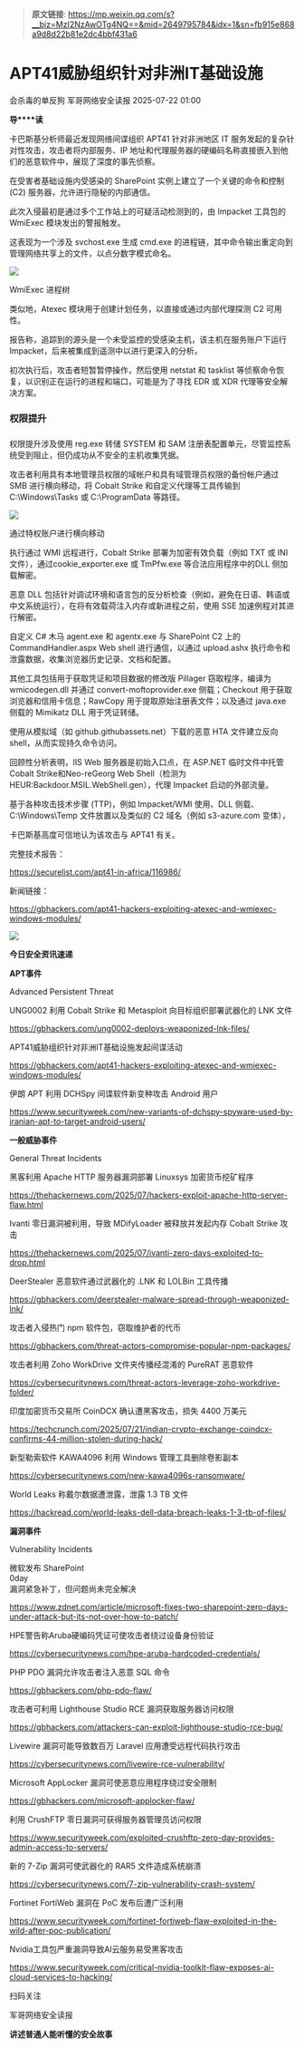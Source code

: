 > **原文链接**: https://mp.weixin.qq.com/s?__biz=MzI2NzAwOTg4NQ==&mid=2649795784&idx=1&sn=fb915e868a9d8d22b81e2dc4bbf431a6

#  APT41威胁组织针对非洲IT基础设施  
会杀毒的单反狗  军哥网络安全读报   2025-07-22 01:00  
  
**导****读**  
  
  
  
卡巴斯基分析师最近发现网络间谍组织 APT41 针对非洲地区 IT 服务发起的复杂针对性攻击，攻击者将内部服务、IP 地址和代理服务器的硬编码名称直接嵌入到他们的恶意软件中，展现了深度的事先侦察。  
  
  
在受害者基础设施内受感染的 SharePoint 实例上建立了一个关键的命令和控制 (C2) 服务器，允许进行隐秘的内部通信。  
  
  
此次入侵最初是通过多个工作站上的可疑活动检测到的，由 Impacket 工具包的 WmiExec 模块发出的警报触发。  
  
  
这表现为一个涉及 svchost.exe 生成 cmd.exe 的进程链，其中命令输出重定向到管理网络共享上的文件，以点分数字模式命名。  
  
  
![](https://mmbiz.qpic.cn/mmbiz_png/AnRWZJZfVaFnHHLLDG3Y6CahZlmucfaxTtehet8HJrKYib836m1yZC8uia0R8UqSE58flIsjqgHtcnMzN4LqkBLw/640?wx_fmt=png&from=appmsg "")  
  
WmiExec 进程树  
  
  
类似地，Atexec 模块用于创建计划任务，以直接或通过内部代理探测 C2 可用性。  
  
  
报告称，追踪到的源头是一个未受监控的受感染主机，该主机在服务账户下运行 Impacket，后来被集成到遥测中以进行更深入的分析。  
  
  
初次执行后，攻击者短暂暂停操作，然后使用 netstat 和 tasklist 等侦察命令恢复，以识别正在运行的进程和端口，可能是为了寻找 EDR 或 XDR 代理等安全解决方案。  
  
### 权限提升  
###   
  
权限提升涉及使用 reg.exe 转储 SYSTEM 和 SAM 注册表配置单元，尽管监控系统受到阻止，但仍成功从不安全的主机收集凭据。  
  
  
攻击者利用具有本地管理员权限的域帐户和具有域管理员权限的备份帐户通过 SMB 进行横向移动，将 Cobalt Strike 和自定义代理等工具传输到 C:\Windows\Tasks 或 C:\ProgramData 等路径。  
  
![](https://mmbiz.qpic.cn/mmbiz_png/AnRWZJZfVaFnHHLLDG3Y6CahZlmucfaxulicZ9uR4uOdibMrRjC6Qm8nlPSyW73jD6jNErhcNzewiaFkvZ5CtQULA/640?wx_fmt=png&from=appmsg "")  
  
通过特权账户进行横向移动  
  
  
执行通过 WMI 远程进行，Cobalt Strike 部署为加密有效负载（例如 TXT 或 INI 文件），通过cookie_exporter.exe 或 TmPfw.exe 等合法应用程序中的DLL 侧加载解密。  
  
  
恶意 DLL 包括针对调试环境和语言包的反分析检查（例如，避免在日语、韩语或中文系统运行），在将有效载荷注入内存或新进程之前，使用 SSE 加速例程对其进行解密。  
  
  
自定义 C# 木马 agent.exe 和 agentx.exe 与 SharePoint C2 上的 CommandHandler.aspx Web shell 进行通信，以通过 upload.ashx 执行命令和泄露数据，收集浏览器历史记录、文档和配置。  
  
  
其他工具包括用于获取凭证和项目数据的修改版 Pillager 窃取程序，编译为 wmicodegen.dll 并通过 convert-moftoprovider.exe 侧载；Checkout 用于获取浏览器和信用卡信息；RawCopy 用于提取原始注册表文件；以及通过 java.exe 侧载的 Mimikatz DLL 用于凭证转储。  
  
  
使用从模拟域（如 github.githubassets.net）下载的恶意 HTA 文件建立反向 shell，从而实现持久命令访问。  
  
  
回顾性分析表明，IIS Web 服务器是初始入口点，在 ASP.NET 临时文件中托管Cobalt Strike和Neo-reGeorg Web Shell（检测为 HEUR:Backdoor.MSIL.WebShell.gen），代理 Impacket 启动的外部流量。  
  
  
基于各种攻击技术步骤 (TTP)，例如 Impacket/WMI 使用、DLL 侧载、C:\Windows\Temp 文件放置以及类似的 C2 域名（例如 s3-azure.com 变体），  
  
卡巴斯基高度可信地认为该攻击与 APT41 有关。  
  
  
完整技术报告：  
  
https://securelist.com/apt41-in-africa/116986/  
  
  
新闻链接：  
  
https://gbhackers.com/apt41-hackers-exploiting-atexec-and-wmiexec-windows-modules/  
  
![](https://mmbiz.qpic.cn/mmbiz_svg/McYMgia19V0WHlibFPFtGclHY120OMhgwDUwJeU5D8KY3nARGC1mBpGMlExuV3bibicibJqMzAHnDDlNa5SZaUeib46xSzdeKIzoJA/640?wx_fmt=svg "")  
  
**今日安全资讯速递**  
  
  
  
**APT事件**  
  
  
Advanced Persistent Threat  
  
UNG0002 利用 Cobalt Strike 和 Metasploit 向目标组织部署武器化的 LNK 文件  
  
https://gbhackers.com/ung0002-deploys-weaponized-lnk-files/  
  
  
APT41威胁组织针对非洲IT基础设施发起间谍活动  
  
https://gbhackers.com/apt41-hackers-exploiting-atexec-and-wmiexec-windows-modules/  
  
  
伊朗 APT 利用 DCHSpy 间谍软件新变种攻击 Android 用户  
  
https://www.securityweek.com/new-variants-of-dchspy-spyware-used-by-iranian-apt-to-target-android-users/  
  
  
  
**一般威胁事件**  
  
  
General Threat Incidents  
  
黑客利用 Apache HTTP 服务器漏洞部署 Linuxsys 加密货币挖矿程序  
  
https://thehackernews.com/2025/07/hackers-exploit-apache-http-server-flaw.html  
  
  
Ivanti 零日漏洞被利用，导致 MDifyLoader 被释放并发起内存 Cobalt Strike 攻击  
  
https://thehackernews.com/2025/07/ivanti-zero-days-exploited-to-drop.html  
  
  
DeerStealer 恶意软件通过武器化的 .LNK 和 LOLBin 工具传播  
  
https://gbhackers.com/deerstealer-malware-spread-through-weaponized-lnk/  
  
  
攻击者入侵热门 npm 软件包，窃取维护者的代币  
  
https://gbhackers.com/threat-actors-compromise-popular-npm-packages/  
  
  
攻击者利用 Zoho WorkDrive 文件夹传播经混淆的 PureRAT 恶意软件  
  
https://cybersecuritynews.com/threat-actors-leverage-zoho-workdrive-folder/  
  
  
印度加密货币交易所 CoinDCX 确认遭黑客攻击，损失 4400 万美元  
  
https://techcrunch.com/2025/07/21/indian-crypto-exchange-coindcx-confirms-44-million-stolen-during-hack/  
  
  
新型勒索软件 KAWA4096 利用 Windows 管理工具删除卷影副本  
  
https://cybersecuritynews.com/new-kawa4096s-ransomware/  
  
  
World Leaks 称戴尔数据遭泄露，泄露 1.3 TB 文件  
  
https://hackread.com/world-leaks-dell-data-breach-leaks-1-3-tb-of-files/  
  
  
**漏洞事件**  
  
  
Vulnerability Incidents  
  
微软发布 SharePoint   
0day  
漏洞紧急补丁，但问题尚未完全解决  
  
https://www.zdnet.com/article/microsoft-fixes-two-sharepoint-zero-days-under-attack-but-its-not-over-how-to-patch/  
  
  
HPE警告称Aruba硬编码凭证可使攻击者绕过设备身份验证  
  
https://cybersecuritynews.com/hpe-aruba-hardcoded-credentials/  
  
  
PHP PDO 漏洞允许攻击者注入恶意 SQL 命令  
  
https://gbhackers.com/php-pdo-flaw/  
  
  
攻击者可利用 Lighthouse Studio RCE 漏洞获取服务器访问权限  
  
https://gbhackers.com/attackers-can-exploit-lighthouse-studio-rce-bug/  
  
  
Livewire 漏洞可能导致数百万 Laravel 应用遭受远程代码执行攻击  
  
https://cybersecuritynews.com/livewire-rce-vulnerability/  
  
  
Microsoft AppLocker 漏洞可使恶意应用程序绕过安全限制  
  
https://gbhackers.com/microsoft-applocker-flaw/  
  
  
利用 CrushFTP 零日漏洞可获得服务器管理员访问权限  
  
https://www.securityweek.com/exploited-crushftp-zero-day-provides-admin-access-to-servers/  
  
  
新的 7-Zip 漏洞可使武器化的 RAR5 文件造成系统崩溃  
  
https://cybersecuritynews.com/7-zip-vulnerability-crash-system/  
  
  
Fortinet FortiWeb 漏洞在 PoC 发布后遭广泛利用  
  
https://www.securityweek.com/fortinet-fortiweb-flaw-exploited-in-the-wild-after-poc-publication/  
  
  
Nvidia工具包严重漏洞导致AI云服务易受黑客攻击  
  
https://www.securityweek.com/critical-nvidia-toolkit-flaw-exposes-ai-cloud-services-to-hacking/  
  
扫码关注  
  
军哥网络安全读报  
  
**讲述普通人能听懂的安全故事**  
  
